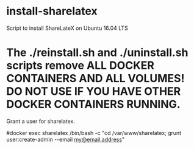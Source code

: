 # install-sharelatex

Script to install ShareLateX on Ubuntu 16.04 LTS

# The ./reinstall.sh and ./uninstall.sh scripts remove ALL DOCKER CONTAINERS AND ALL VOLUMES! DO NOT USE IF YOU HAVE OTHER DOCKER CONTAINERS RUNNING.

Grant a user for sharelatex.

#docker exec sharelatex /bin/bash -c "cd /var/www/sharelatex; grunt user:create-admin --email my@email.address"
